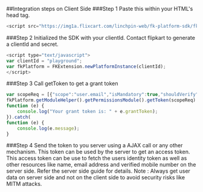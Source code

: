 ##Integration steps on Client Side
###Step 1
Paste this within your HTML's head tag.

```javascript
<script src="https://img1a.flixcart.com/linchpin-web/fk-platform-sdk/fkext-browser-min@0.0.8.js" type="text/javascript"></script>
```

###Step 2
Initialized the SDK with your clientId. Contact flipkart to generate a clientId and secret.

```javascript
<script type="text/javascript">
var clientId = "playground";
var fkPlatform = FKExtension.newPlatformInstance(clientId);
</script>
```

###Step 3
Call getToken to get a grant token

```javascript
var scopeReq = [{"scope":"user.email","isMandatory":true,"shouldVerify":false},{"scope":"user.mobile","isMandatory":false,"shouldVerify":false},{"scope":"user.name","isMandatory":false,"shouldVerify":false}];
fkPlatform.getModuleHelper().getPermissionsModule().getToken(scopeReq).then(
function (e) {
    console.log("Your grant token is: " + e.grantToken);
}).catch(
function (e) {
    console.log(e.message);
}
```

###Step 4
Send the token to you server using a AJAX call or any other mechanism. This token can be used by the server to get an access token. This access token can be use to fetch the users identity token as well as other resources like name, email address and verified mobile number on the server side. Refer the server side guide for details. Note : Always get user data on server side and not on the client side to avoid security risks like MITM attacks.
